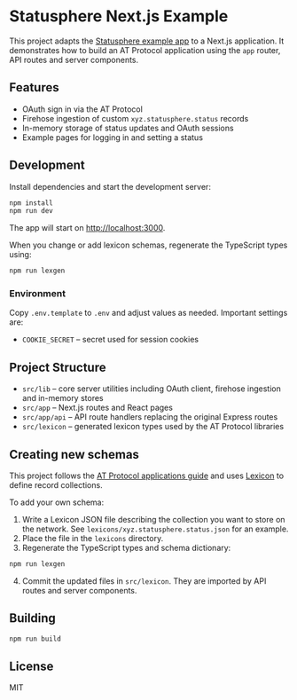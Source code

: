 # Statusphere Next.js Example

This project adapts the [Statusphere example app](https://github.com/bluesky-social/statusphere-example-app) to a Next.js application.
It demonstrates how to build an AT Protocol application using the `app` router, API routes and server components.

## Features

- OAuth sign in via the AT Protocol
- Firehose ingestion of custom `xyz.statusphere.status` records
- In-memory storage of status updates and OAuth sessions
- Example pages for logging in and setting a status

## Development

Install dependencies and start the development server:

```bash
npm install
npm run dev
```

The app will start on [http://localhost:3000](http://localhost:3000).

When you change or add lexicon schemas, regenerate the TypeScript types using:

```bash
npm run lexgen
```

### Environment

Copy `.env.template` to `.env` and adjust values as needed. Important settings are:

- `COOKIE_SECRET` – secret used for session cookies

## Project Structure

- `src/lib` – core server utilities including OAuth client, firehose ingestion and in-memory stores
- `src/app` – Next.js routes and React pages
- `src/app/api` – API route handlers replacing the original Express routes
- `src/lexicon` – generated lexicon types used by the AT Protocol libraries
## Creating new schemas

This project follows the [AT Protocol applications guide](https://atproto.com/guides/applications) and uses [Lexicon](https://github.com/bluesky-social/atproto/blob/main/packages/lexicon) to define record collections.

To add your own schema:

1. Write a Lexicon JSON file describing the collection you want to store on the network. See `lexicons/xyz.statusphere.status.json` for an example.
2. Place the file in the `lexicons` directory.
3. Regenerate the TypeScript types and schema dictionary:

```bash
npm run lexgen
```

4. Commit the updated files in `src/lexicon`. They are imported by API routes and server components.

## Building

```bash
npm run build
```

## License

MIT
